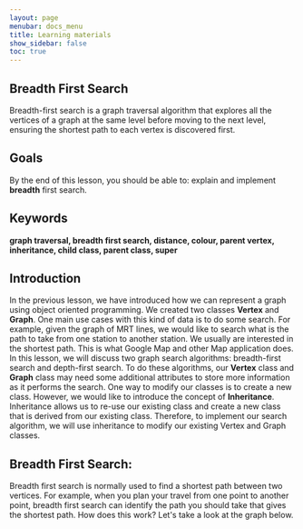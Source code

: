 ```yaml
---
layout: page
menubar: docs_menu
title: Learning materials
show_sidebar: false
toc: true
---
```

## Breadth First Search
Breadth-first search is a graph traversal algorithm that explores all the vertices of a graph at the same level before moving to the next level, ensuring the shortest path to each vertex is discovered first.
## Goals
By the end of this lesson, you should be able to:
     explain and implement <b>breadth</b> first search.
## Keywords
<b>graph traversal, breadth first search, distance, colour, parent vertex, inheritance, child class, parent class, super</b>
## Introduction
In the previous lesson, we have introduced how we can represent a graph using object oriented programming. We created two classes <b>Vertex</b> and <b>Graph</b>. One main use cases with this kind of data is to do some search. For example, given the graph of MRT lines, we would like to search what is the path to take from one station to another station. We usually are interested in the shortest path. This is what Google Map and other Map application does. In this lesson, we will discuss two graph search algorithms: breadth-first search and depth-first search.
To do these algorithms, our <b>Vertex</b> class and <b>Graph</b> class may need some additional attributes to store more information as it performs the search. One way to modify our classes is to create a new class. However, we would like to introduce the concept of <b>Inheritance</b>. Inheritance allows us to re-use our existing class and create a new class that is derived from our existing class. Therefore, to implement our search algorithm, we will use inheritance to modify our existing Vertex and Graph classes.
## Breadth First Search:
Breadth first search is normally used to find a shortest path between two vertices. For example, when you plan your travel from one point to another point, breadth first search can identify the path you should take that gives the shortest path. How does this work? Let's take a look at the graph below.

